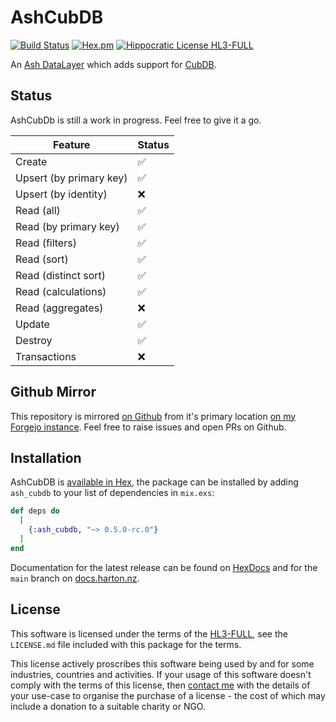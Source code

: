 # AshCubDB

[![Build Status](https://drone.harton.dev/api/badges/james/ash_cubdb/status.svg?ref=refs/heads/main)](https://drone.harton.dev/james/ash_cubdb)
[![Hex.pm](https://img.shields.io/hexpm/v/ash_cubdb.svg)](https://hex.pm/packages/ash_cubdb)
[![Hippocratic License HL3-FULL](https://img.shields.io/static/v1?label=Hippocratic%20License&message=HL3-FULL&labelColor=5e2751&color=bc8c3d)](https://firstdonoharm.dev/version/3/0/full.html)

An [Ash DataLayer](https://ash-hq.org/docs/module/ash/latest/ash-datalayer)
which adds support for [CubDB](https://hex.pm/packages/cubdb).

## Status

AshCubDb is still a work in progress. Feel free to give it a go.

| Feature                 | Status |
| ----------------------- | ------ |
| Create                  | ✅     |
| Upsert (by primary key) | ✅     |
| Upsert (by identity)    | ❌     |
| Read (all)              | ✅     |
| Read (by primary key)   | ✅     |
| Read (filters)          | ✅     |
| Read (sort)             | ✅     |
| Read (distinct sort)    | ✅     |
| Read (calculations)     | ✅     |
| Read (aggregates)       | ❌     |
| Update                  | ✅     |
| Destroy                 | ✅     |
| Transactions            | ❌     |

## Github Mirror

This repository is mirrored [on Github](https://github.com/jimsynz/ash_cubdb)
from it's primary location [on my Forgejo instance](https://harton.dev/james/ash_cubdb).
Feel free to raise issues and open PRs on Github.

## Installation

AshCubDB is [available in Hex](https://hex.pm/packages/ash_cubdb), the package can be installed
by adding `ash_cubdb` to your list of dependencies in `mix.exs`:

```elixir
def deps do
  [
    {:ash_cubdb, "~> 0.5.0-rc.0"}
  ]
end
```

Documentation for the latest release can be found on
[HexDocs](https://hexdocs.pm/ash_cubdb) and for the `main` branch on
[docs.harton.nz](https://docs.harton.nz/james/ash_cubdb).

## License

This software is licensed under the terms of the
[HL3-FULL](https://firstdonoharm.dev), see the `LICENSE.md` file included with
this package for the terms.

This license actively proscribes this software being used by and for some
industries, countries and activities. If your usage of this software doesn't
comply with the terms of this license, then [contact me](mailto:james@harton.nz)
with the details of your use-case to organise the purchase of a license - the
cost of which may include a donation to a suitable charity or NGO.
